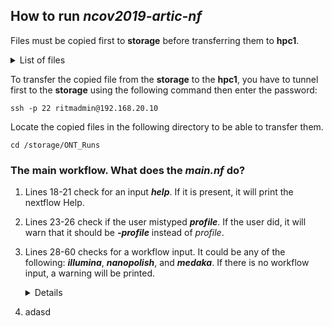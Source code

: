 ## How to run *ncov2019-artic-nf*

Files must be copied first to **storage** before transferring them to **hpc1**.

<details>
  <summary>List of files</summary>

 > 1.  *articNcovNanopore_prepRedcap_bammix_process* </br>
      • contains *csv* and *pdf* files with details on the proportion of base calls per position </br>
 > 2.  *articNcovNanopore_prepRedcap_concatenate_process* </br>
      • contains the concatenated consensus genomes of all samples </br>
 > 3.  *articNcovNanopore_prepRedcap_makeMeta* </br>
      • contains *Redcap* metadata </br>
 > 4.  *articNcovNanopore_prepRedcap_process_csv* </br>
      • contains the **Nextclade** and **Pangolin** lineage assignment of all samples </br>
 > 5.  *articNcovNanopore_prepRedcap_renameFasta* </br>
      • contains the consensus genomes of individual samples and scripts for uploading to Redcap.

</details>


To transfer the copied file from the **storage** to the **hpc1**, you have to tunnel first to the **storage** using the following command then enter the password:
```
ssh -p 22 ritmadmin@192.168.20.10
```

Locate the copied files in the following directory to be able to transfer them.

```
cd /storage/ONT_Runs
```



### The main workflow. What does the *main.nf* do?

1.  Lines 18-21 check for an input ***help***. If it is present, it will print the nextflow Help.
2.  Lines 23-26 check if the user mistyped ***profile***. If the user did, it will warn that it should be ***-profile*** instead of *profile*.
3.  Lines 28-60 checks for a workflow input. It could be any of the following: ***illumina***, ***nanopolish***, and ***medaka***. If there is no workflow input, a warning will be printed.
    <details>
      <summary>Details</summary>

      > •  For the ***illumina*** workflow, it will check for the directory containing the fastq or CRAM files. It will also check for both the bed file and reference genome. </br>
      > •  For the ***nanopolish*** workflow, it will check for the directory containing basecalled fastq files, fast5 files, and sequencing summary. It will also output a warning if bed file and reference genome are used as inputs. These two files are only used in illumina workflow. </br>
      > •  For the ***medaka*** workflow, it requires the basecalled fastq files. </br>
    </details>

4.  adasd
